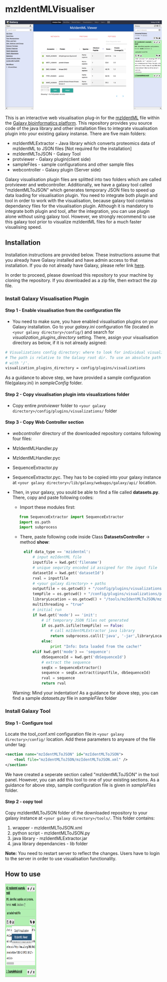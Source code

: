 # mzIdentMLVisualiser

![Alt text](sampleFiles/snapshots/protein.png)

This is an interactive web visualisation plug-in for the [mzIdentML](http://www.psidev.info/mzidentml) file within the [Galaxy bioinformatics platform](https://galaxyproject.org). This repository provides you source code of the java library and other installation files to integrate visualisation plugin into your existing galaxy instanse. There are five main folders:
* mzIdentMLExtractor - Java library which converts proteomics data of mzIdentML to JSON files [Not required for the installation]
* mzIdentMLToJSON - Galaxy Tool
* protviewer - Galaxy plugin(client side)
* sampleFiles - sample configurations and other sample files
* webcontroller - Galaxy plugin (Server side)

Galaxy visualisation plugin files are splitted into two folders which are called protviewer and webcontroller.
Additionally, we have a galaxy tool called "mzIdentMLToJSON" which generates temporary JSON files to speed up data loading for visualisation plugin. You need to integrate both plugin and tool in order to work with the visualisation, because galaxy tool contains dependancy files for the visualisation plugin. Although it is mandatory to integrate both plugin and tool, after the integration, you can use plugin alone without using galaxy tool. However, we strongly recommend to use this galaxy tool prior to visualize mzIdentML files for a much faster visualising speed.

## Installation

Installation instructions are provided below. These instructions assume that you already have Galaxy installed and have admin access to that installation. If you do not already have Galaxy, please refer link [here](https://wiki.galaxyproject.org/Admin/GetGalaxy).

In order to proceed, please download this repository to your machine by cloning the repository. If you downloaded as a zip file, then extract the zip file.

### Install Galaxy Visualisation Plugin

#### Step 1 - Enable visualisation from the configuration file
* You need to make sure, you have enabled visualisation plugins on your Galaxy installation. Go to your *galaxy.ini* configuration file (located in ```<your galaxy directory>/config/```) and search for *visualization_plugins_directory* setting. There, assign your visualisation directory as below, if it is not already asigned:

```bash
# Visualizations config directory: where to look for individual visualization plugins.
# The path is relative to the Galaxy root dir. To use an absolute path begin the path
# with '/'.
visualization_plugins_directory = config/plugins/visualizations
```
As a guidance to above step, we have provided a sample configuration file(galaxy.ini) in *sampleConfig* folder.

#### Step 2 - Copy visualisation plugin into visualizations folder
* Copy entire *protviewer* folder to ```<your galaxy directory>/config/plugins/visualizations/``` folder

#### Step 3 - Copy Web Controller section
*  *webcontroller* directory of the downloaded repository contains following four files:
  * MzIdentMLHandler.py
  * MzIdentMLHandler.pyc
  * SequenceExtractor.py
  * SequenceExtractor.pyc. They has to be copied into your galaxy instance at ```<your galaxy directory>/lib/galaxy/webapps/galaxy/api/``` location.

* Then, in your galaxy, you sould be able to find a file called **datasets.py**. There, copy and paste following codes:

  * Import these modules first:
   ```python
      from SequenceExtractor import SequenceExtractor
      import os.path
      import subprocess
   ```
  * There, paste following code inside Class **DatasetsController** -> method **show**:
   ```python
        elif data_type == 'mzidentml':
            # input mzIdentML file
            inputfile = kwd.get('filename')
            # unique sequrity encoded id assigned for the input file
            datasetId = kwd.get('datasetId')
            rval = inputfile
            # <your galaxy directory> + paths
            outputfile = os.getcwd() + "/config/plugins/visualizations/protviewer/static/data/"
            tempFile = os.getcwd() + "/config/plugins/visualizations/protviewer/static/data/" + datasetId + "_protein.json"
            libraryLocation = os.getcwd() + "/tools/mzIdentMLToJSON/mzIdentMLExtractor.jar"
            multithreading = "true"
            # initial run
            if kwd.get('mode') == 'init':
                # if temporary JSON files not generated
                if os.path.isfile(tempFile) == False:
                    # call mzIdentMLExtractor java library
                    return subprocess.call(['java', '-jar',libraryLocation, inputfile, outputfile, datasetId, multithreading])
                else:
                    print "Info: Data loaded from the cache!"
            elif kwd.get('mode') == 'sequence':
                dbSequenceId = kwd.get('dbSequenceId')
                # extract the sequence
                seqEx = SequenceExtractor()
                sequence = seqEx.extract(inputfile, dbSequenceId)
                rval = sequence
                return rval
    ```
    Warning: Mind your indentation! As a guidance for above step, you can find a sample *datasets.py* file in *sampleFiles* folder

### Install Galaxy Tool

#### Step 1 - Configure tool

Locate the tool_conf.xml configuration file in ```<your galaxy directory>/config/``` location.
Add these parameters to anyware of  the file under <toolbox> tag:

```XML
<section name="mzIdentMLToJSON" id="mzIdentMLToJSON">
    <tool file="mzIdentMLToJSON/mzIdentMLToJSON.xml" />
</section>
```

We have created a seperate section called "mzIdentMLToJSON" in the tool panel. However, you can add this tool to one of your existing sections. As a guidance for above step, sample configuration file is given in *sampleFiles* folder.

#### Step 2 - copy tool

Copy mzIdentMLToJSON folder of the downloaded repository to your galaxy instance at ```<your galaxy directory>/tools/```.
This folder contains:
 1. wrapper - mzIdentMLToJSON.xml
 2. python script - mzIdentMLToJSON.py
 3. java library - mzIdentMLExtractor.jar
 4. java library dependancies - lib folder

**Note:** You need to restart server to reflect the changes. Users have to login to the server in order to use visualisation functionality.

## How to use

<img src="sampleFiles/snapshots/menu.png" alt="menu" style="width: 100px;height: 300px;"/>


